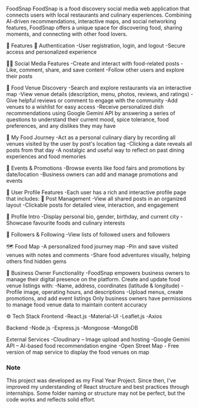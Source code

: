FoodSnap
FoodSnap is a food discovery social media web application that connects users with local restaurants and culinary experiences. Combining AI-driven recommendations, interactive maps, and social networking features, FoodSnap offers a unique space for discovering food, sharing moments, and connecting with other food lovers.


🌟 Features
👤 Authentication
-User registration, login, and logout
-Secure access and personalized experience

🧑‍🍳 Social Media Features
-Create and interact with food-related posts
-Like, comment, share, and save content
-Follow other users and explore their posts

📍 Food Venue Discovery
-Search and explore restaurants via an interactive map
-View venue details (description, menu, photos, reviews, and ratings)
-Give helpful reviews or comment to engage with the community 
-Add venues to a wishlist for easy access
-Receive personalized dish recommendations using Google Gemini API by answering a series of questions to understand their current mood, spice tolerance, food preferences, and any dislikes they may have

📖 My Food Journey
-Act as a personal culinary diary by recording all venues visited by the user by post's location tag
-Clicking a date reveals all posts from that day
-A nostalgic and useful way to reflect on past dining experiences and food memories

📢 Events & Promotions
-Browse events like food fairs and promotions by date/location
-Business owners can add and manage promotions and events

👤 User Profile Features
-Each user has a rich and interactive profile page that includes:
📸 Post Management
-View all shared posts in an organized layout
-Clickable posts for detailed view, interaction, and engagement

📝 Profile Intro
-Display personal bio, gender, birthday, and current city
-Showcase favourite foods and culinary interests

👥 Followers & Following
-View lists of followed users and followers

🗺️ Food Map
-A personalized food journey map
-Pin and save visited venues with notes and comments
-Share food adventures visually, helping others find hidden gems

🏪 Business Owner Functionality
-FoodSnap empowers business owners to manage their digital presence on the platform.
Create and update food venue listings with:
-Name, address, coordinates (latitude & longitude)
-Profile image, operating hours, and descriptions
-Upload menus, create promotions, and add event listings
Only business owners have permissions to manage food venue data to maintain content accuracy


⚙️ Tech Stack
Frontend
-React.js 
-Material-UI 
-Leaflet.js 
-Axios

Backend
-Node.js
-Express.js
-Mongoose
-MongoDB

External Services
-Cloudinary – Image upload and hosting
-Google Gemini API – AI-based food recommendation engine
-Open Street Map - Free version of map service to display the food venues on map

### Note
This project was developed as my Final Year Project. Since then, I've improved my understanding of React structure and best practices through internships. Some folder naming or structure may not be perfect, but the code works and reflects solid effort.
